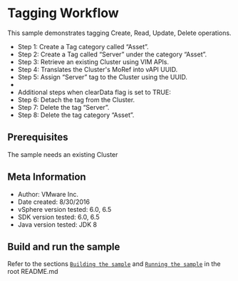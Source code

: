 # Tagging Workflow
This sample demonstrates tagging Create, Read, Update, Delete operations.
* Step 1: Create a Tag category called “Asset”.
* Step 2: Create a Tag called “Server” under the category “Asset”.
* Step 3: Retrieve an existing Cluster using VIM APIs.
* Step 4: Translates the Cluster's MoRef into vAPI UUID.
* Step 5: Assign “Server” tag to the Cluster using the UUID.
*
* Additional steps when clearData flag is set to TRUE:
* Step 6: Detach the tag from the Cluster.
* Step 7: Delete the tag  “Server”.
* Step 8: Delete the tag category “Asset”.

## Prerequisites
The sample needs an existing Cluster

## Meta Information
* Author: VMware Inc.
* Date created: 8/30/2016
* vSphere version tested: 6.0, 6.5
* SDK version tested: 6.0, 6.5
* Java version tested: JDK 8

## Build and run the sample
Refer to the sections [`Building the sample`](https://github.com/vmware/vsphere-automation-sdk-java-samples#building-the-samples) and  [`Running the sample`](https://github.com/vmware/vsphere-automation-sdk-java-samples#running-the-samples) in the root README.md

